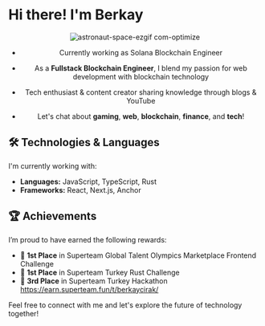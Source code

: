 

# Hi there! I'm Berkay
<p align="center"><img 
    src="https://github.com/user-attachments/assets/44ff2519-9bc7-4e93-b3f6-04a1f2dc6988" 
    alt="astronaut-space-ezgif com-optimize"
  /></p>

  


<div align="center" textDecoration= "none" >
  
- Currently working as Solana Blockchain Engineer
  
- As a **Fullstack Blockchain Engineer**, I blend my passion for web development with blockchain technology
  
- Tech enthusiast & content creator sharing knowledge through blogs & YouTube 
  
- Let's chat about **gaming**, **web**, **blockchain**, **finance**, and **tech**!

</div>




 


## 🛠️ Technologies & Languages

I'm currently working with:
- **Languages:** JavaScript, TypeScript, Rust
- **Frameworks:** React, Next.js, Anchor

## 🏆 Achievements

I’m proud to have earned the following rewards:
- 🥇 **1st Place** in Superteam Global Talent Olympics Marketplace Frontend Challenge
- 🥇 **1st Place** in Superteam Turkey Rust Challenge
- 🥉 **3rd Place** in Superteam Turkey Hackathon
https://earn.superteam.fun/t/berkaycirak/

Feel free to connect with me and let's explore the future of technology together!




